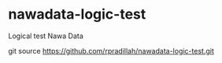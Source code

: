 # nawadata-logic-test
Logical test Nawa Data

git source https://github.com/rpradillah/nawadata-logic-test.git